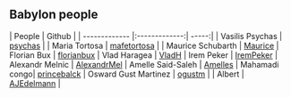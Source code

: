 ## Babylon people

| People        | Github        |
| ------------- |:-------------:| -----:|
| Vasilis Psychas | [psychas](https://github.com/psychas/) |
| Maria Tortosa | [mafetortosa](https://github.com/mafetortosa/) |
| Maurice Schubarth | [Maurice](https://github.com/moequan)
| Florian Bux | [florianbux](https://github.com/florianbux/)
| Vlad Haragea | [VladH](https://github.com/vladharagea)
| Irem Peker | [IremPeker](https://github.com/psychas/)
| Alexandr Melnic | [AlexandrMel](https://github.com/AlexandrMel)
| Amelle Said-Saleh | [Amelles](https://github.com/Amelles/)
| Mahamadi congo| [princebalck](https://github.com/princeblack/)
| Osward Gust Martinez | [ogustm](https://github.com/ogustm/) |
| Albert | [AJEdelmann](https://github.com/AJEdelmann/) |